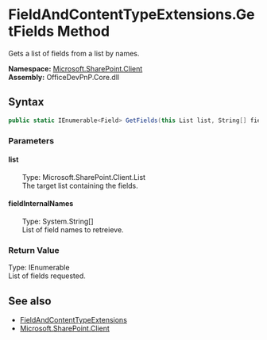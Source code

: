 # FieldAndContentTypeExtensions.GetFields Method  
 Gets a list of fields from a list by names.   

**Namespace:** [Microsoft.SharePoint.Client](Microsoft.SharePoint.Client.md)  
**Assembly:** OfficeDevPnP.Core.dll  
## Syntax
```C#
public static IEnumerable<Field> GetFields(this List list, String[] fieldInternalNames)
```
### Parameters
#### list  
&emsp;&emsp;Type: Microsoft.SharePoint.Client.List  
&emsp;&emsp;The target list containing the fields.  

  

#### fieldInternalNames  
&emsp;&emsp;Type: System.String[]  
&emsp;&emsp;List of field names to retreieve.  

  

### Return Value
Type: IEnumerable<Field>  
List of fields requested.  


## See also
- [FieldAndContentTypeExtensions](Microsoft.SharePoint.Client.FieldAndContentTypeExtensions.md) 
- [Microsoft.SharePoint.Client](Microsoft.SharePoint.Client.md) 

